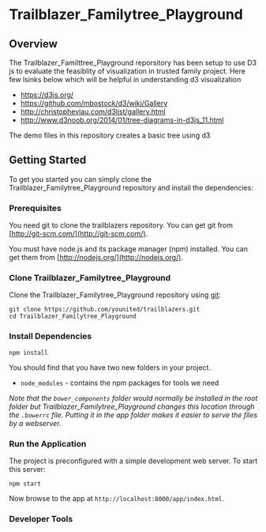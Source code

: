 # Trailblazer_Familytree_Playground

## Overview

The Trailblazer_Familttree_Playground reporsitory has been setup to use D3 js to evaluate the feasiblity of visualization in trusted family project. Here few lsinks below which will be helpful in understanding d3 visualization

* https://d3js.org/ 
* https://github.com/mbostock/d3/wiki/Gallery
* http://christopheviau.com/d3list/gallery.html
* http://www.d3noob.org/2014/01/tree-diagrams-in-d3js_11.html

The demo files in this repository creates a basic tree using d3

## Getting Started

To get you started you can simply clone the Trailblazer_Familytree_Playground repository and install the dependencies:

### Prerequisites

You need git to clone the trailblazers repository. You can get git from
[http://git-scm.com/](http://git-scm.com/).

You must have node.js and its package manager (npm) installed.
You can get them from [http://nodejs.org/](http://nodejs.org/).

### Clone Trailblazer_Familytree_Playground

Clone the Trailblazer_Familytree_Playground repository using [git](http://git-scm.com/):

```
git clone https://github.com/younited/trailblazers.git
cd Trailblazer_Familytree_Playground
```

### Install Dependencies

```
npm install
```

You should find that you have two new folders in your project.

* `node_modules` - contains the npm packages for tools we need

*Note that the `bower_components` folder would normally be installed in the root folder but Trailblazer_Familytree_Playground changes this location through the `.bowerrc` file.  Putting it in the app folder makes it easier to serve the files by a webserver.*

### Run the Application

The project is preconfigured with a simple development web server.  To start this server:

```
npm start
```

Now browse to the app at `http://localhost:8000/app/index.html`.

### Developer Tools

